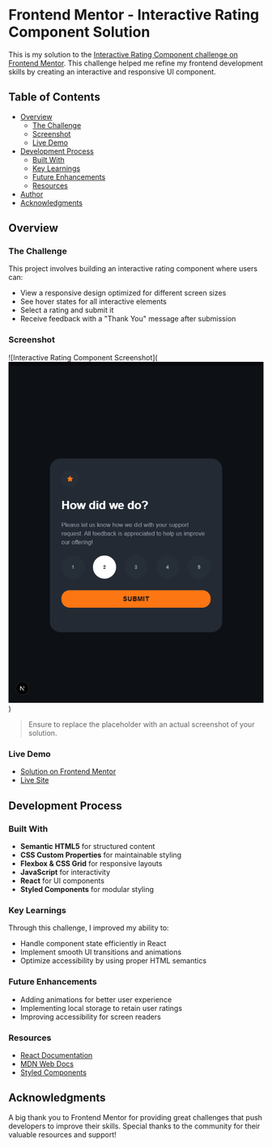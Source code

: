 # Frontend Mentor - Interactive Rating Component Solution

This is my solution to the [Interactive Rating Component challenge on Frontend Mentor](https://www.frontendmentor.io/challenges/interactive-rating-component-koxpeBUmI). This challenge helped me refine my frontend development skills by creating an interactive and responsive UI component.

## Table of Contents

- [Overview](#overview)
  - [The Challenge](#the-challenge)
  - [Screenshot](#screenshot)
  - [Live Demo](#live-demo)
- [Development Process](#development-process)
  - [Built With](#built-with)
  - [Key Learnings](#key-learnings)
  - [Future Enhancements](#future-enhancements)
  - [Resources](#resources)
- [Author](#author)
- [Acknowledgments](#acknowledgments)

## Overview

### The Challenge

This project involves building an interactive rating component where users can:

- View a responsive design optimized for different screen sizes
- See hover states for all interactive elements
- Select a rating and submit it
- Receive feedback with a "Thank You" message after submission

### Screenshot

![Interactive Rating Component Screenshot](![demo shot](image.png))

> Ensure to replace the placeholder with an actual screenshot of your solution.

### Live Demo

- [Solution on Frontend Mentor](https://www.frontendmentor.io/solutions/interactive-rating-component-zllIMinc8S) 
- [Live Site](https://interactive-rating-plum.vercel.app) 

## Development Process

### Built With

- **Semantic HTML5** for structured content
- **CSS Custom Properties** for maintainable styling
- **Flexbox & CSS Grid** for responsive layouts
- **JavaScript** for interactivity
- **React** for UI components
- **Styled Components** for modular styling

### Key Learnings

Through this challenge, I improved my ability to:

- Handle component state efficiently in React
- Implement smooth UI transitions and animations
- Optimize accessibility by using proper HTML semantics


### Future Enhancements

- Adding animations for better user experience
- Implementing local storage to retain user ratings
- Improving accessibility for screen readers

### Resources

- [React Documentation](https://reactjs.org/)
- [MDN Web Docs](https://developer.mozilla.org/)
- [Styled Components](https://styled-components.com/)


## Acknowledgments

A big thank you to Frontend Mentor for providing great challenges that push developers to improve their skills. Special thanks to the community for their valuable resources and support!


